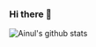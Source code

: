### Hi there 👋

![Ainul's github stats](https://github-readme-stats.vercel.app/api/?username=ai-null&show_icons=true&title_color=fff&icon_color=79ff97&text_color=9f9f9f&bg_color=151515)

<!--
**ai-null/ai-null** is a ✨ _special_ ✨ repository because its `README.md` (this file) appears on your GitHub profile.

Here are some ideas to get you started:

- 🔭 I’m currently working on ...
- 🌱 I’m currently learning ...
- 👯 I’m looking to collaborate on ...
- 🤔 I’m looking for help with ...
- 💬 Ask me about ...
- 📫 How to reach me: ...
- 😄 Pronouns: ...
- ⚡ Fun fact: ...
-->
